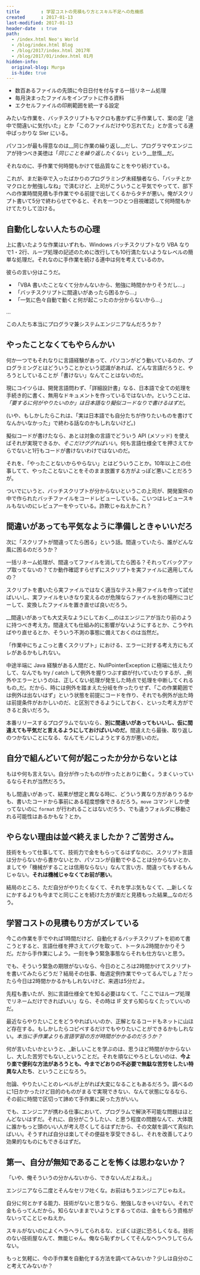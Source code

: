 ```yaml
---
title        : 学習コストの見積もり方とスキル不足への危機感
created      : 2017-01-13
last-modified: 2017-01-13
header-date  : true
path:
  - /index.html Neo's World
  - /blog/index.html Blog
  - /blog/2017/index.html 2017年
  - /blog/2017/01/index.html 01月
hidden-info:
  original-blog: Murga
  is-hide: true
---
```


- 数百あるファイルの先頭に今日日付を付与する一括リネーム処理
- 毎月決まったファイルをインプットに作る資料
- エクセルファイルの印刷範囲を統一する設定

みたいな作業を、バッチスクリプトもマクロも書かずに手作業して、案の定「途中で間違いに気付いた」とか「このファイルだけやり忘れてた」とか言ってる連中ばっかりな SIer にいる。

パソコンが最も得意なのは__同じ作業の繰り返し__だし、プログラマやエンジニアが持つべき美徳は「_同じことを繰り返したくない_」という__怠惰__だ。

それなのに、手作業で何時間もかけて低品質なことをやり続けている。

これが、まだ新卒で入ったばかりのプログラミング未経験者なら、「バッチとかマクロとか勉強しなね」で済むけど、上司がこういうこと平気でやってて、部下への作業時間見積も手作業でやる前提で出してくるからタチが悪い。俺がスクリプト書いて5分で終わらせてやると、それを一つひとつ目視確認して何時間もかけてたりして泣ける。

## 自動化しない人たちの心理

上に書いたような作業はいずれも、Windows バッチスクリプトなり VBA なりで1・2行、ループ処理の記述のために改行しても10行満たないようなレベルの簡単な処理だ。それなのに手作業を続ける連中は何を考えているのか。

彼らの言い分はこうだ。

- 「VBA 書いたことなくて分かんないから、勉強に時間かかりそうだし…」
- 「バッチスクリプトに間違いがあったら困るから…」
- 「一気に色々自動で動くと何が起こったのか分からないから…」

…

この人たち本当にプログラマ兼システムエンジニアなんだろうか？

## やったことなくてもやらんかい

何か一つでもそれなりに言語経験があって、パソコンがどう動いているのか、プログラミングとはどういうことかという認識があれば、どんな言語だろうと、やろうとしていることが「書けない」なんてことはないのだ。

現にコイツらは、開発言語問わず、「詳細設計書」なる、日本語で全ての処理を手続き的に書く、無用なドキュメントを作っているではないか。ということは、_「要するに何がやりたいのか」は日本語なり擬似コードなりで書けるはずだ_。

(いや、もしかしたらこれは、「実は日本語でも自分たちが作りたいものを書けてなんかいなかった」で終わる話なのかもしれないけど。)

擬似コードが書けたなら、あとは対象の言語でどういう API (メソッド) を使えばそれが実現できるか、_そこだけググればいい_。何も言語仕様全てを押さえてからでないと1行もコードが書けないわけではないのだ。

それを、「やったことないからやらない」とはどういうことか。10年以上この仕事してて、やったことないことをそのまま放置する方がよっぽど悪いことだろうが。

ついでにいうと、バッチスクリプトが分からないというこの上司が、開発案件の中で作られたバッチファイルをコードレビューしている。こいつはレビュースキルもないのにレビュアーをやっている。詐欺じゃねえかこれ？

## 間違いがあっても平気なように準備しときゃいいだろ

次に「スクリプトが間違ってたら困る」という話。間違っていたら、誰がどんな風に困るのだろうか？

一括リネーム処理が、間違ってファイルを消してたら困る？それってバックアップ取ってないの？てか動作確認すらせずにスクリプトを実ファイルに適用してんの？

スクリプトを書いたら実ファイルではなく適当なテスト用ファイルを作って試せばいいし、実ファイルをいきなり変えるのが危険ならファイルを別の場所にコピーして、変換したファイルを置き直せば良いだろう。

__間違いがあっても大丈夫なようにしておく__のはエンジニアが当たり前のように持つべき考え方。間違えても仕組み的に影響がないようにするとか、こうやればやり直せるとか、そういう不測の事態に備えておくのは当然だ。

「作業中にちょこっと書くスクリプト」における、エラーに対する考え方にもズレがあるかもしれない。

中途半端に Java 経験がある人間だと、NullPointerException に極端に怯えたりして、なんでも try / catch して例外を握りつぶす癖が付いていたりするが、_例外やエラーというのは、正しくない処理が発生した時点で処理を中断してくれるもの_だ。だから、時には例外を踏まえた分岐を作ったりせず、「この作業範囲では例外は出ないはず」という状態を前提にコードを作り、それでも例外が出た時は前提条件がおかしいのだ、と区別できるようにしておく、といった考え方ができると良いだろう。

本番リリースするプログラムでないなら、__別に間違いがあってもいいし、仮に間違えても平気だと言えるようにしておけばいいのだ__。間違えたら最後、取り返しのつかないことになる、なんてモノにしようとする方が悪いのだ。

## 自分で組んどいて何が起こったか分からないとは

もはや何も言えない。自分が作ったものが作ったとおりに動く。うまくいっているならそれが当然だろう。

もし間違いがあって、結果が想定と異なる時に、どういう異なり方がありうるかも、書いたコードから事前にある程度想像できるだろう。`move` コマンドしか使ってないのに `format` が行われることはないだろう、でも違うフォルダに移動される可能性はあるかもな？とか。

## やらない理由は並べ終えましたか？ご苦労さん。

技術をもって仕事してて、技術力で金をもらってるはずなのに、スクリプト言語は分からないから書かないとか、パソコンが自動でやることは分からないとか、ましてや「機械がすることは信用ならない」なんて言い方、間違ってもするもんじゃない。__それは機械じゃなくてお前が悪い__。

結局のところ、ただ自分がやりたくなくて、それを学ぶ気もなくて、__新しくなにかするよりも今までと同じことを続けた方が楽だと見積もった結果__なのだろう。

## 学習コストの見積もり方がズレている

今この作業を手でやれば1時間だけど、自動化するバッチスクリプトを初めて書こうとすると、言語仕様を押さえてバグを取って、トータル2時間かかりそうだ。だから手作業にしよう。一刻を争う緊急事態ならそれも仕方ないと思う。

でも、そういう緊急の期限がないなら、今日のところは2時間かけてスクリプトを書いてみたらどうだ？結局その仕事、毎週定例作業でやってるんでしょ？だったら今日は2時間かかるかもしれないけど、来週は5分だよ。

先程も書いたが、別に言語仕様全てを知る必要はなくて、「ここではループ処理でリネームだけできればいい」なら、その時は IF 文すら知らなくたっていいのだ。

最近ならやりたいことをどうやればいいのか、正解となるコードもネットに山ほど存在する。もしかしたらコピペするだけでもやりたいことができるかもしれない。_本当に手作業よりも言語学習の方が時間がかかるのだろうか？_

何が言いたいかというと、_新しいことを学ぶのは、思うほど時間がかからないし、大した苦労でもない_ということだ。それを頑なにやろとしないのは、__今より楽で便利な方法があろうとも、今までどおりの不必要で無駄な苦労をしたい特異な人たち__、ということになろう。

勿論、やりたいことのレベルが上がれば大変になることもあるだろう。調べるのに1日かかったけど目的のものがまるで実現できない、なんて状態になるなら、その前に時間で区切って諦めて手作業に戻った方がいい。

でも、エンジニアが携わる仕事において、プログラムで解決不可能な問題はほとんどないはずだ。それに、自分がこうしたい、と思う程度の問題なんて、大体既に誰かもっと頭のいい人が考え尽くしてるはずだから、その文献を調べて真似ればいい。そうすれば自分は楽してその便益を享受できるし、それを改善してより効果的なものにもできるはずだ。

## 第一、自分が無知であることを怖くは思わないか？

「いや、俺そういうの分かんないから、できないんだよねえ。」

エンジニアなら二度とそんなセリフ吐くな。お前はもうエンジニアじゃねえ。

自分に何とかする能力、技術がないと思うなら、勉強しなきゃいけない。それで金もらってんだから。知らないままでいようとするってのは、金をもらう資格がないってことじゃねえか。

スキルがないのによくヘラヘラしてられるな、とぼくは逆に恐ろしくなる。技術のない技術屋なんて、無能じゃん。俺なら恥ずかしくてそんなヘラヘラしてらんない。

もっと気軽に、今の手作業を自動化する方法を調べてみないか？少しは自分のこと考えてみないか？
